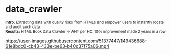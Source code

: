# data_crawler
<sub><b>Intro:</b> Extracting data with quality risks from HTMLs and empower users to instantly locate and audit such data</br></sub>
<sub><b>Results:</b> HTML Book Data Crawler → AHT per HC: 10% improvement made 2 years in a row </br></sub>




https://user-images.githubusercontent.com/51377447/149436688-61e8bdc0-cb43-433e-be63-b40d37f75a06.mp4

